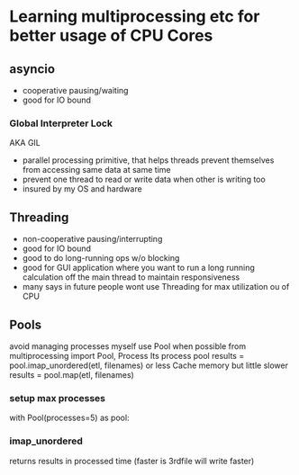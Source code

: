# Learning multiprocessing etc for better usage of CPU Cores

## asyncio
- cooperative pausing/waiting
- good for IO bound

### Global Interpreter Lock
AKA GIL
- parallel processing primitive, that helps threads 
 prevent themselves from accessing same data at same time
- prevent one thread to read or write data when other 
is writing too
- insured by my OS and hardware

## Threading
- non-cooperative pausing/interrupting
- good for IO bound
- good to do long-running ops w/o blocking
- good for GUI application where you want to run a long 
running calculation off the main thread to maintain 
responsiveness
- many says in future people wont use Threading 
for max utilization ou of CPU

## Pools
avoid managing processes myself use Pool when possible
from multiprocessing import Pool, Process
Its process pool
results = pool.imap_unordered(etl, filenames)
or less Cache memory but little slower
results = pool.map(etl, filenames)
### setup max processes
with Pool(processes=5) as pool:

### imap_unordered
returns results in processed time 
(faster is 3rdfile will write faster)
